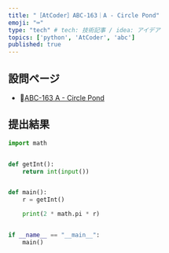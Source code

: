 ```yaml
---
title: "［AtCoder］ABC-163｜A - Circle Pond"
emoji: "⌨️"
type: "tech" # tech: 技術記事 / idea: アイデア
topics: ['python', 'AtCoder', 'abc']
published: true
---
```


## 設問ページ

- 🔗[ABC-163 A - Circle Pond](https://atcoder.jp/contests/abc163/tasks/abc163_a)

## 提出結果

```python
import math


def getInt():
    return int(input())


def main():
    r = getInt()

    print(2 * math.pi * r)


if __name__ == "__main__":
    main()
```
